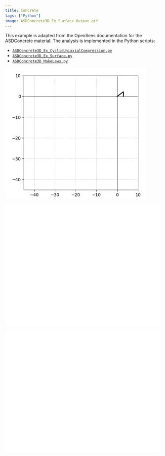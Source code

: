```yaml
---
title: Concrete
tags: ["Python"]
image: ASDConcrete3D_Ex_Surface_Output.gif
---
```



This example is adapted from the OpenSees documentation for the ASDConcrete material.
The analysis is implemented in the Python scripts:

- [`ASDConcrete3D_Ex_CyclicUniaxialCompression.py`](ASDConcrete3D_Ex_CyclicUniaxialCompression.py)
- [`ASDConcrete3D_Ex_Surface.py`](ASDConcrete3D_Ex_Surface.py)
- [`ASDConcrete3D_MakeLaws.py`](ASDConcrete3D_MakeLaws.py)

![](ASDConcrete3D_Ex_Surface_Output.gif)

![](ASDConcrete3D_Ex_CyclicUniaxialCompression.gif)

![](ASDConcrete3D_Ex_CyclicUniaxialTension.gif)


